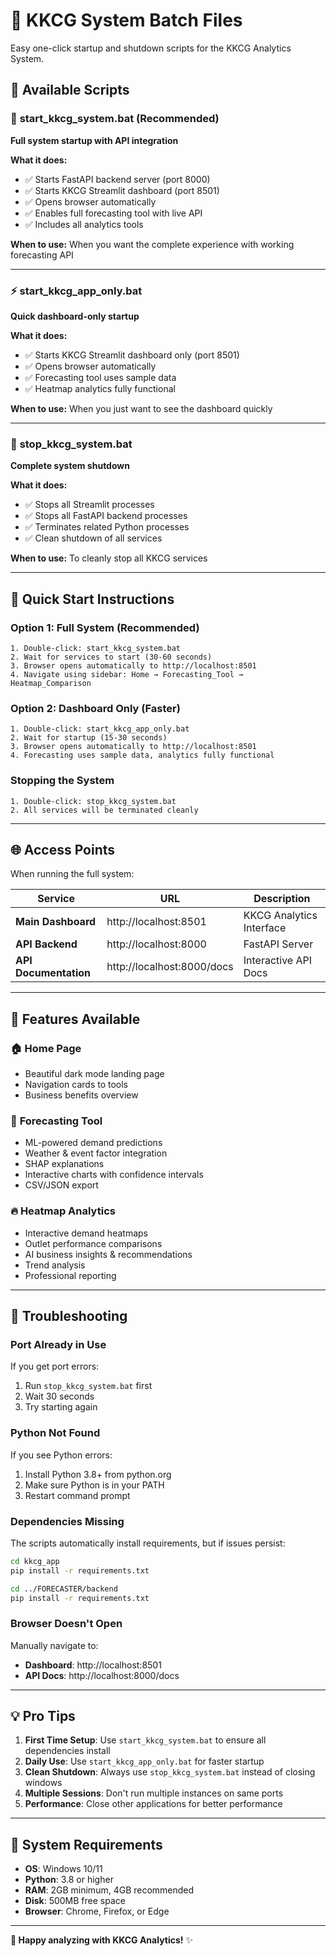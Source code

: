 # 🍛 KKCG System Batch Files

Easy one-click startup and shutdown scripts for the KKCG Analytics System.

## 📁 Available Scripts

### 🚀 **start_kkcg_system.bat** (Recommended)
**Full system startup with API integration**

**What it does:**
- ✅ Starts FastAPI backend server (port 8000)
- ✅ Starts KKCG Streamlit dashboard (port 8501)  
- ✅ Opens browser automatically
- ✅ Enables full forecasting tool with live API
- ✅ Includes all analytics tools

**When to use:** When you want the complete experience with working forecasting API

---

### ⚡ **start_kkcg_app_only.bat**
**Quick dashboard-only startup**

**What it does:**
- ✅ Starts KKCG Streamlit dashboard only (port 8501)
- ✅ Opens browser automatically  
- ✅ Forecasting tool uses sample data
- ✅ Heatmap analytics fully functional

**When to use:** When you just want to see the dashboard quickly

---

### 🛑 **stop_kkcg_system.bat**
**Complete system shutdown**

**What it does:**
- ✅ Stops all Streamlit processes
- ✅ Stops all FastAPI backend processes
- ✅ Terminates related Python processes
- ✅ Clean shutdown of all services

**When to use:** To cleanly stop all KKCG services

---

## 🎯 Quick Start Instructions

### Option 1: Full System (Recommended)
```
1. Double-click: start_kkcg_system.bat
2. Wait for services to start (30-60 seconds)
3. Browser opens automatically to http://localhost:8501
4. Navigate using sidebar: Home → Forecasting_Tool → Heatmap_Comparison
```

### Option 2: Dashboard Only (Faster)
```
1. Double-click: start_kkcg_app_only.bat  
2. Wait for startup (15-30 seconds)
3. Browser opens automatically to http://localhost:8501
4. Forecasting uses sample data, analytics fully functional
```

### Stopping the System
```
1. Double-click: stop_kkcg_system.bat
2. All services will be terminated cleanly
```

---

## 🌐 Access Points

When running the full system:

| Service | URL | Description |
|---------|-----|-------------|
| **Main Dashboard** | http://localhost:8501 | KKCG Analytics Interface |
| **API Backend** | http://localhost:8000 | FastAPI Server |
| **API Documentation** | http://localhost:8000/docs | Interactive API Docs |

---

## 🎨 Features Available

### 🏠 **Home Page**
- Beautiful dark mode landing page
- Navigation cards to tools
- Business benefits overview

### 🔮 **Forecasting Tool**
- ML-powered demand predictions
- Weather & event factor integration
- SHAP explanations
- Interactive charts with confidence intervals
- CSV/JSON export

### 🔥 **Heatmap Analytics**
- Interactive demand heatmaps
- Outlet performance comparisons  
- AI business insights & recommendations
- Trend analysis
- Professional reporting

---

## 🔧 Troubleshooting

### **Port Already in Use**
If you get port errors:
1. Run `stop_kkcg_system.bat` first
2. Wait 30 seconds
3. Try starting again

### **Python Not Found**
If you see Python errors:
1. Install Python 3.8+ from python.org
2. Make sure Python is in your PATH
3. Restart command prompt

### **Dependencies Missing**
The scripts automatically install requirements, but if issues persist:
```bash
cd kkcg_app
pip install -r requirements.txt

cd ../FORECASTER/backend  
pip install -r requirements.txt
```

### **Browser Doesn't Open**
Manually navigate to:
- **Dashboard**: http://localhost:8501
- **API Docs**: http://localhost:8000/docs

---

## 💡 Pro Tips

1. **First Time Setup**: Use `start_kkcg_system.bat` to ensure all dependencies install
2. **Daily Use**: Use `start_kkcg_app_only.bat` for faster startup
3. **Clean Shutdown**: Always use `stop_kkcg_system.bat` instead of closing windows
4. **Multiple Sessions**: Don't run multiple instances on same ports
5. **Performance**: Close other applications for better performance

---

## 🎯 System Requirements

- **OS**: Windows 10/11
- **Python**: 3.8 or higher  
- **RAM**: 2GB minimum, 4GB recommended
- **Disk**: 500MB free space
- **Browser**: Chrome, Firefox, or Edge

---

**🍛 Happy analyzing with KKCG Analytics!** ✨ 